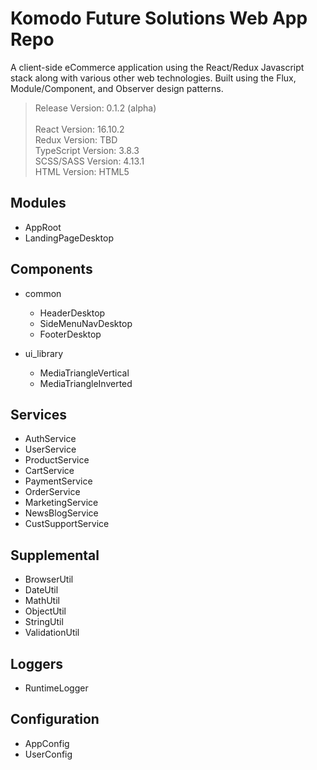 # Komodo Future Solutions Web App Repo
A client-side eCommerce application using the React/Redux Javascript stack along with various other web technologies. 
Built using the Flux, Module/Component, and Observer design patterns. 

> Release Version: 0.1.2 (alpha) <br/><br/>
> React Version: 16.10.2 <br/>
> Redux Version: TBD <br/>
> TypeScript Version: 3.8.3 <br/>
> SCSS/SASS Version: 4.13.1 </br>
> HTML Version: HTML5 </br>

## Modules
  - AppRoot
  - LandingPageDesktop

## Components
  - common
    - HeaderDesktop
    - SideMenuNavDesktop
    - FooterDesktop
    
  - ui_library
    - MediaTriangleVertical
    - MediaTriangleInverted

## Services
  - AuthService
  - UserService
  - ProductService
  - CartService
  - PaymentService
  - OrderService
  - MarketingService
  - NewsBlogService
  - CustSupportService

## Supplemental
  - BrowserUtil
  - DateUtil
  - MathUtil
  - ObjectUtil
  - StringUtil
  - ValidationUtil

## Loggers
  - RuntimeLogger

## Configuration
  - AppConfig
  - UserConfig
